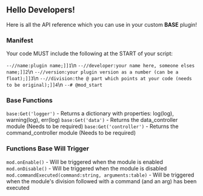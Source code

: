 ## Hello Developers!

Here is all the API reference which you can use in your custom **BASE** plugin!

### Manifest
Your code MUST include the following at the START of your script:

`--//name:plugin name;]]1`\n
`--//developer:your name here, someone elses name;]]2`\n
`--//version:your plugin version as a number (can be a float);]]3`\n
`--//division:the @ part which points at your code (needs to be original);]]4`\n
`--# @mod_start`

### Base Functions

`base:Get('logger')` - Returns a dictionary with properties: log(log), warning(log), err(log)
`base:Get('data')` - Returns the data_controller module (Needs to be required)
`base:Get('controller')` - Returns the command_controller module (Needs to be required)

### Functions Base Will Trigger

`mod.onEnable()` - Will be triggered when the module is enabled
`mod.onDisable()` - Will be triggered when the module is disabled
`mod.commandExecuted(command:string, arguments:table)` - Will be triggered when the module's division followed with a command (and an arg) has been executed
